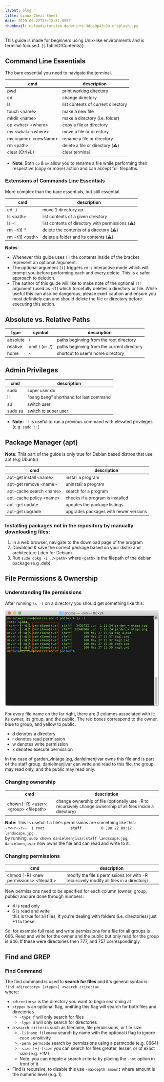 ```yaml
---
layout: blog
title: Linux Cheat Sheet
date: 2020-06-22T15:12:51.855Z
thumbnail: uploads/torsten-dederichs-3dda9p4fu9u-unsplash.jpg
---
```

This guide is made for beginners using Unix-like environments and is terminal focused.
{{.TableOfContents}}


## Command Line Essentials
The bare essential you need to navigate the terminal.

| cmd            | description                                 |
| -------------- | ------------------------------------------- |
| pwd            | print working directory                     |
| cd             | change directory                            |
| ls             | list contents of current directory          |
| touch \<name>  | make a new file                             |
| mkdir \<name>  | make a directory (i.e. folder)              |
| cp \<what> \<where>| copy a file or directory                |
| mv \<what> \<where>| move a file or directory                |
| mv \<name> \<newName>| rename a file or directory            |
| rm \<path> | delete a file or directory (⚠️)             |
| clear (Ctrl+L) | clear terminal                              |
- **Note**: Both ```cp``` & ```mv``` allow you to rename a file while performing their respective (copy or move) action and can accept full filepaths.

### Extensions of Commands Line Essentials
More complex than the bare essentials, but still essential.

| cmd            | description                                      |
| -------------- | -------------------------------------------------|
| cd ../         | move 1 directory up                              |
| ls \<path>     | list contents of a given directory               |                    
| ls -l          | list contents of directory with permissions (⚠️) |
| rm -r[i] *     | delete the contents of a directory (⚠️)          |
| rm -r[i] \<path>| delete a folder and its contents (⚠️)           |
**Notes**:
- Whenever this guide uses ```[]``` the contents inside of the bracket represent an optional argument.
- The optional argument ```[i]``` triggers ```rm's``` interactive mode which will prompt you before performing each and every delete. This is a safer approach to deletion.
- The author of this guide will like to make note of the  optional ```[f]``` argument (used as -rf) which forcefully deletes a directory or file. While useful this can also be dangerous, please exert caution and ensure you most definitely can and should delete the file or directory before executing this action. 

## Absolute vs. Relative Paths
| type     | symbol         | description                                |
| -------- | -------------- | ------------------------------------------ |
| absolute | /              | paths beginning from the root directory    |                                   
| relative | omit / (or ./) | paths beginning from the current directory |
| home     | ~              | shortcut to user's home directory          |

## Admin Privileges
| cmd           | description                            |
| ------------- | -------------------------------------- |
| sudo <cmd>    | super user do                          |
| !!            | "bang bang" shorthand for last command |
| su <username> | switch user                            |
| sudo su       | switch to super user                   |
- **Note:** ```!!``` is useful to run a previous command with elevated privileges (e.g. ```sudo !!```)  

## Package Manager (apt)
**Note:** This part of the guide is only true for Debian based distros that use apt (e.g Ubuntu)

| cmd                                | description                           |
| ---------------------------------- | ------------------------------------- |
| apt-get install \<name>  | install a program                     |
| apt-get remove \<name>   | uninstall a program                   |
| apt-cache search \<name> | search for a program                  |
| apt-cache policy \<name> | checks if a program is installed      |
| apt-get update                     | updates the package listings          |
| apt-get upgrade                    | upgrades packages with newer versions |

### Installing packages not in the repository by manually downloading files:
1. In a web browser, navigate to the download page of the program
2. Download & save the correct package based on your distro and architecture (.deb for Debian)
3. Run ```sudo dpkg -i ./<path>``` where ```<path>``` is the filepath of the debian package (e.g .deb)

## File Permissions & Ownership
### Understanding file permissions

After running `ls -l` on a directory you should get something like this:

![](/static/uploads/lsTerminal.jpg "privilegeFiles")

For every file name on the far right, there are 3 columns associated with it: its owner, its group, and the public.
The red boxes correspond to the owner, blue to group, and yellow to public.

- d denotes a directory  
- r denotes read permission  
- w denotes write permission  
- x denotes execute permission   

In the case of garden_vintage.jpg, danielmenjivar owns this file and is part of the staff group. danielmenjivar can write and read to this file, the group may read only, and the public may read only.

### Changing ownership
| cmd | description |
| --- | ----------- |
|chown [-R] \<user>:\<group> \<filepath>| change ownership of file (optionally use -R to recursively change ownership of all files inside a directory)|

**Note:** This is useful if a file's permissions are something like this:  
```-rw-r--r--  1 root            staff         0 Jun 22 09:17 landscape.jpg```   
by running: ```sudo chown danielmenjivar:staff landscape.jpg```,   
```danielmenjivar``` now owns the file and can read and write to it.

### Changing permissions 
| cmd | description |
| --- | ----------- |
|chmod [-R] \<new permissions> \<filepath> | modify the file's permissions (or with -R recursively modify all files in a directory)|

New permissions need to be specified for each column (owner, group, public) and are done through numbers:  
- 4 is read only
- 6 is read and write  
this is true for all files, if you're dealing with folders (i.e. directories) just +1 to these.

So, for example full read and write permissions for a file for all groups is 666. Read and write for the owner and the public but only read for the group is 646. If these were directories then 777, and 757 correspondingly. 

## Find and GREP

### Find Command
The find command is used to **search for files** and it's general syntax is:  
```find <directory> [<type>] <search criteria>```  
where: 
- ```<directory>``` is the directory you want to begin searching at
- ```<type>``` is an optional flag, omitting this flag will search for both files and directories
    - ```-type f``` will only search for files
    - ```-type d``` will only search for directories
- a ```search criteria``` such as filename, file permissions, or file size
    - ```-[i]name filename``` search by name with the optional i flag to ignore case sensitivity
    - ```-perm permcode``` search by permissions using a permcode (e.g. 0664)
    - ```-size [+|-]size``` you can search for files greater, lesser, or of exact size (e.g. +1M)
    - Note: you can negate a search criteria by placing the ```-not``` option in front of it.
- Find is recursive, to disable this use ```-maxdepth amount```  where amount is the numeric level (e.g. 1)




